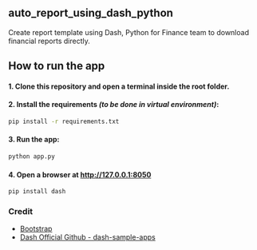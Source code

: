 ## auto_report_using_dash_python
Create report template using Dash, Python for Finance team to download financial reports directly.

## How to run the app

#### 1. Clone this repository and open a terminal inside the root folder.

#### 2. Install the requirements *(to be done in virtual environment)*:

```bash
pip install -r requirements.txt
```
#### 3. Run the app:

```bash
python app.py
```
#### 4. Open a browser at http://127.0.0.1:8050


```
pip install dash
```
### Credit

- [Bootstrap](https://github.com/tcbegley/dash-bootstrap-css)
- [Dash Official Github - dash-sample-apps](https://github.com/plotly/dash-sample-apps)
